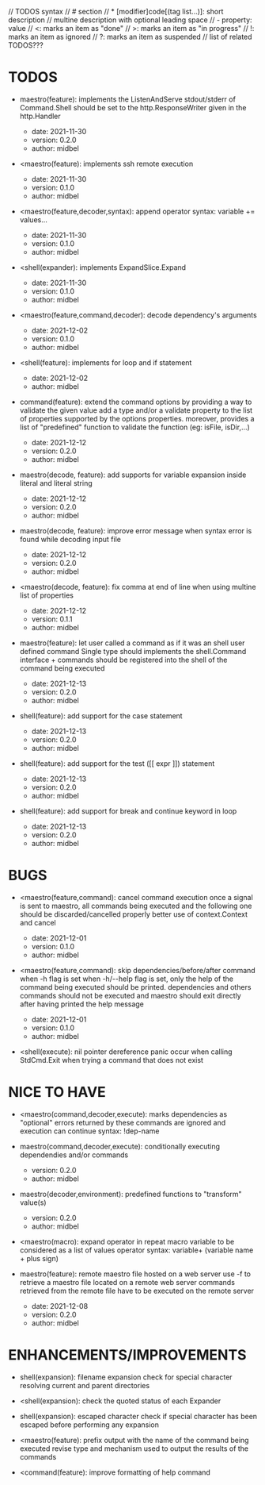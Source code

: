 // TODOS syntax
// # section
// * [modifier]code[(tag list...)]: short description
// multine description with optional leading space
// - property: value
// <: marks an item as "done"
// >: marks an item as "in progress"
// !: marks an item as ignored
// ?: marks an item as suspended
// list of related TODOS???

# TODOS

* maestro(feature): implements the ListenAndServe
  stdout/stderr of Command.Shell should be set to the http.ResponseWriter given in the http.Handler
  - date: 2021-11-30
  - version: 0.2.0
  - author: midbel

* <maestro(feature): implements ssh remote execution
  - date: 2021-11-30
  - version: 0.1.0
  - author: midbel

* <maestro(feature,decoder,syntax): append operator
  syntax: variable += values...
  - date: 2021-11-30
  - version: 0.1.0
  - author: midbel

* <shell(expander): implements ExpandSlice.Expand
  - date: 2021-11-30
  - version: 0.1.0
  - author: midbel

* <maestro(feature,command,decoder): decode dependency's arguments
  - date: 2021-12-02
  - version: 0.1.0
  - author: midbel

* <shell(feature): implements for loop and if statement
  - date: 2021-12-02
  - author: midbel

* command(feature): extend the command options by providing a way to validate the given value
  add a type and/or a validate property to the list of properties supported by the options properties.
  moreover, provides a list of "predefined" function to validate the function (eg: isFile, isDir,...)
  - date: 2021-12-12
  - version: 0.2.0
  - author: midbel

* maestro(decode, feature): add supports for variable expansion inside literal and literal string
  - date: 2021-12-12
  - version: 0.2.0
  - author: midbel

* maestro(decode, feature): improve error message when syntax error is found while decoding input file
  - date: 2021-12-12
  - version: 0.2.0
  - author: midbel

* <maestro(decode, feature): fix comma at end of line when using multine list of properties
  - date: 2021-12-12
  - version: 0.1.1
  - author: midbel

* maestro(feature): let user called a command as if it was an shell user defined command
  Single type should implements the shell.Command interface + commands should be registered into
  the shell of the command being executed
  - date: 2021-12-13
  - version: 0.2.0
  - author: midbel

* shell(feature): add support for the case statement
  - date: 2021-12-13
  - version: 0.2.0
  - author: midbel

* shell(feature): add support for the test ([[ expr ]]) statement
  - date: 2021-12-13
  - version: 0.2.0
  - author: midbel

* shell(feature): add support for break and continue keyword in loop
  - date: 2021-12-13
  - version: 0.2.0
  - author: midbel

# BUGS

* <maestro(feature,command): cancel command execution
  once a signal is sent to maestro, all commands being executed and the following one
  should be discarded/cancelled properly
  better use of context.Context and cancel
  - date: 2021-12-01
  - version: 0.1.0
  - author: midbel

* <maestro(feature,command): skip dependencies/before/after command when -h flag is set
  when -h/--help flag is set, only the help of the command being executed should
  be printed.
  dependencies and others commands should not be executed and maestro should exit
  directly after having printed the help message
  - date: 2021-12-01
  - version: 0.1.0
  - author: midbel

* <shell(execute): nil pointer dereference
  panic occur when calling StdCmd.Exit when trying a command that does not exist

# NICE TO HAVE

* <maestro(command,decoder,execute): marks dependencies as "optional"
  errors returned by these commands are ignored and execution can continue
  syntax: !dep-name

* maestro(command,decoder,execute): conditionally executing dependendies and/or commands
  - version: 0.2.0
  - author: midbel

* maestro(decoder,environment): predefined functions to "transform" value(s)
  - version: 0.2.0
  - author: midbel

* <maestro(macro): expand operator in repeat macro
  variable to be considered as a list of values
  operator syntax: variable+ (variable name + plus sign)

* maestro(feature): remote maestro file hosted on a web server
  use -f to retrieve a maestro file located on a remote web server
  commands retrieved from the remote file have to be executed on the remote server
  - date: 2021-12-08
  - version: 0.2.0
  - author: midbel

# ENHANCEMENTS/IMPROVEMENTS

* shell(expansion): filename expansion
  check for special character
  resolving current and parent directories

* <shell(expansion): check the quoted status of each Expander

* shell(expansion): escaped character
  check if special character has been escaped before performing any expansion

* <maestro(feature): prefix output with the name of the command being executed
  revise type and mechanism used to output the results of the commands

* <command(feature): improve formatting of help command

